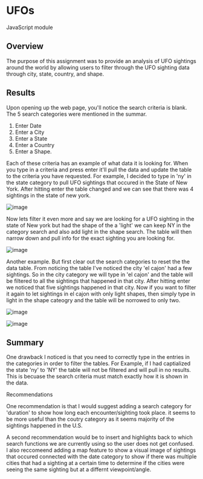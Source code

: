 # UFOs
 JavaScript module 

## Overview 
The purpose of this assignment was to provide an analysis of UFO sightings around the world by allowing users to filter through the UFO sighting data through city, state, country, and shape. 

## Results 
Upon opening up the web page, you'll notice the search criteria is blank. The 5 search categories were mentioned in the summar. 
1. Enter Date
2. Enter a City
3. Enter a State 
4. Enter a Country
5. Enter a Shape. 

Each of these criteria has an example of what data it is looking for. When you type in a criteria and press enter it'll pull the data and update the table to the criteria you have requested. For example, I decided to type in 'ny' in the state category to pull UFO sightings that occured in the State of New York. After hitting enter the table changed and we can see that there was 4 sightings in the state of new york. 


![image](https://user-images.githubusercontent.com/111409181/204107246-878e939e-7436-420e-84c0-af466bf8c565.png)



Now lets filter it even more and say we are looking for a UFO sighting in the state of New york but had the shape of the a 'light' we can keep NY in the category search and also add light in the shape search. The table will then narrow down and pull info for the exact sighting you are looking for.


![image](https://user-images.githubusercontent.com/111409181/204107714-52e6aea8-afb4-444b-ad0b-e78970885c24.png)


Another example. But first clear out the search categories to reset the the data table. From noticing the table I've noticed the city 'el cajon' had a few sightings. So in the city category we will type in 'el cajon' and the table will be filtered to all the sightings that happened in that city. After hitting enter we noticed that five sightings happened in that city. Now if you want to filter it again to let sightings in el cajon with only light shapes, then simply type in light in the shape cateogry and the table will be norrowed to only two. 

![image](https://user-images.githubusercontent.com/111409181/204108461-63d4eef3-9afb-4297-bd76-639b4743e6b1.png)




![image](https://user-images.githubusercontent.com/111409181/204109679-92a1c6f9-ad14-41dd-bc88-ea4b29d70247.png)


## Summary
One drawback I noticed is that you need to correctly type in the entries in the categories in order to filter the tables. For Example, if I had captialized the state 'ny' to 'NY' the table will not be filtered and will pull in no results. This is becuase the search criteria must match exactly how it is shown in the data. 

Recommendations

One recommendation is that I would suggest adding a search category for 'duration' to show how long each encounter/sighting took place. it seems to be more useful than the coutry category as it seems majority of the sightings happened in the U.S. 

A second recommendation would be to insert and highlights back to which search functions we are currently using so the user does not get confused. I also reccomeend adding a map feature to show a visual image of sightings that occured connected with the date category to show if there was multiple cities that had a sighting at a certain time to determine if the cities were seeing the same sighting but at a differnt viewpoint/angle. 
